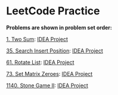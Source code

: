 # LeetCode Practice
**Problems are shown in problem set order:**

[1. Two Sum](https://leetcode.com/problems/two-sum/): [IDEA Project](Solutions/TwoSum)

[35. Search Insert Position](https://leetcode.com/problems/search-insert-position/): [IDEA Project](Solutions/SearchInsertPosition)

[61. Rotate List](https://leetcode.com/problems/rotate-list/): [IDEA Project](Solutions/RotateList)

[73. Set Matrix Zeroes](https://leetcode.com/problems/set-matrix-zeroes/): [IDEA Project](Solutions/SetMatrixZeroes)

[1140. Stone Game II](https://leetcode.com/problems/stone-game-ii/): [IDEA Project](Solutions/StoneGameII)
